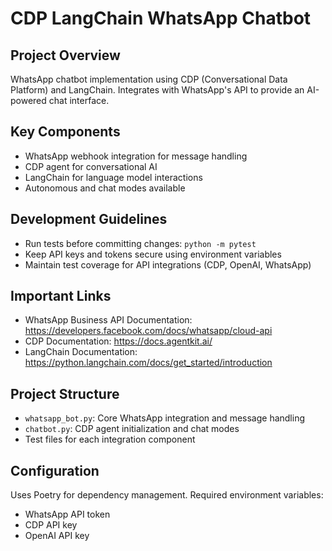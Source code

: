 # CDP LangChain WhatsApp Chatbot

## Project Overview
WhatsApp chatbot implementation using CDP (Conversational Data Platform) and LangChain. Integrates with WhatsApp's API to provide an AI-powered chat interface.

## Key Components
- WhatsApp webhook integration for message handling
- CDP agent for conversational AI
- LangChain for language model interactions
- Autonomous and chat modes available

## Development Guidelines
- Run tests before committing changes: `python -m pytest`
- Keep API keys and tokens secure using environment variables
- Maintain test coverage for API integrations (CDP, OpenAI, WhatsApp)

## Important Links
- WhatsApp Business API Documentation: https://developers.facebook.com/docs/whatsapp/cloud-api
- CDP Documentation: https://docs.agentkit.ai/
- LangChain Documentation: https://python.langchain.com/docs/get_started/introduction

## Project Structure
- `whatsapp_bot.py`: Core WhatsApp integration and message handling
- `chatbot.py`: CDP agent initialization and chat modes
- Test files for each integration component

## Configuration
Uses Poetry for dependency management. Required environment variables:
- WhatsApp API token
- CDP API key
- OpenAI API key
